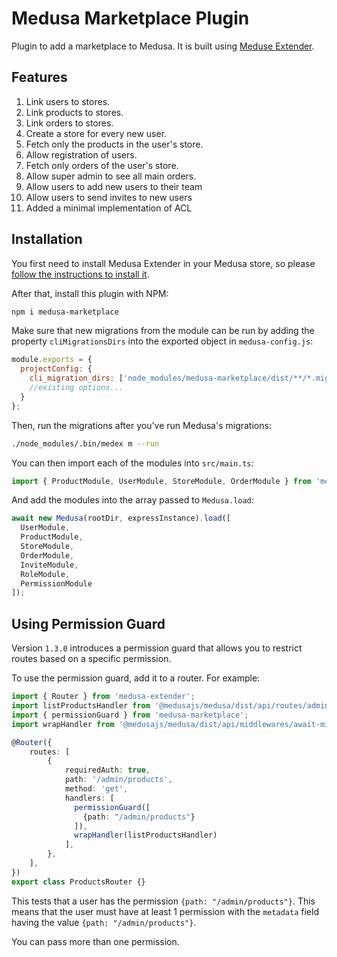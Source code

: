# Medusa Marketplace Plugin

Plugin to add a marketplace to Medusa. It is built using [Meduse Extender](https://github.com/adrien2p/medusa-extender).

## Features

1. Link users to stores.
2. Link products to stores.
3. Link orders to stores.
4. Create a store for every new user.
5. Fetch only the products in the user's store.
6. Allow registration of users.
7. Fetch only orders of the user's store.
8. Allow super admin to see all main orders.
9. Allow users to add new users to their team
10. Allow users to send invites to new users
11. Added a minimal implementation of ACL

## Installation

You first need to install Medusa Extender in your Medusa store, so please [follow the instructions to install it](https://github.com/adrien2p/medusa-extender#integration-in-an-existing-medusa-project).

After that, install this plugin with NPM:

```bash
npm i medusa-marketplace
```

Make sure that new migrations from the module can be run by adding the property `cliMigrationsDirs` into the exported object in `medusa-config.js`:

```js
module.exports = {
  projectConfig: {
    cli_migration_dirs: ['node_modules/medusa-marketplace/dist/**/*.migration.js'],
    //existing options...
  }
};
```

Then, run the migrations after you've run Medusa's migrations:

```bash
./node_modules/.bin/medex m --run
```

You can then import each of the modules into `src/main.ts`:

```typescript
import { ProductModule, UserModule, StoreModule, OrderModule } from 'medusa-marketplace';
```

And add the modules into the array passed to `Medusa.load`:

```typescript
await new Medusa(rootDir, expressInstance).load([
  UserModule,
  ProductModule,
  StoreModule,
  OrderModule,
  InviteModule,
  RoleModule,
  PermissionModule
]);
```

## Using Permission Guard

Version `1.3.0` introduces a permission guard that allows you to restrict routes based on a specific permission.

To use the permission guard, add it to a router. For example:

```typescript
import { Router } from 'medusa-extender';
import listProductsHandler from '@medusajs/medusa/dist/api/routes/admin/products/list-products';
import { permissionGuard } from 'medusa-marketplace';
import wrapHandler from '@medusajs/medusa/dist/api/middlewares/await-middleware';

@Router({
    routes: [
        {
            requiredAuth: true,
            path: '/admin/products',
            method: 'get',
            handlers: [
              permissionGuard([
                {path: "/admin/products"}
              ]),
              wrapHandler(listProductsHandler)
            ],
        },
    ],
})
export class ProductsRouter {}
```

This tests that a user has the permission `{path: "/admin/products"}`. This means that the user must have at least 1 permission with the `metadata` field having the value `{path: "/admin/products"}`.

You can pass more than one permission.